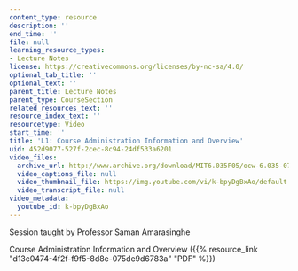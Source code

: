 ```yaml
---
content_type: resource
description: ''
end_time: ''
file: null
learning_resource_types:
- Lecture Notes
license: https://creativecommons.org/licenses/by-nc-sa/4.0/
optional_tab_title: ''
optional_text: ''
parent_title: Lecture Notes
parent_type: CourseSection
related_resources_text: ''
resource_index_text: ''
resourcetype: Video
start_time: ''
title: 'L1: Course Administration Information and Overview'
uid: 452d9077-527f-2cec-8c94-24df533a6201
video_files:
  archive_url: http://www.archive.org/download/MIT6.035F05/ocw-6.035-07sep2005-220k.mp4
  video_captions_file: null
  video_thumbnail_file: https://img.youtube.com/vi/k-bpyDgBxAo/default.jpg
  video_transcript_file: null
video_metadata:
  youtube_id: k-bpyDgBxAo
---
```


Session taught by Professor Saman Amarasinghe

Course Administration Information and Overview ({{% resource_link "d13c0474-4f2f-f9f5-8d8e-075de9d6783a" "PDF" %}})

